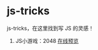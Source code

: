 # js-tricks
js-tricks，在这里找到写 JS 的灵感！

1. JS小游戏：2048
<a href="https://muyiwoniu.github.io/js-tricks/2048/index.html" target="_blank">在线预览</a>

